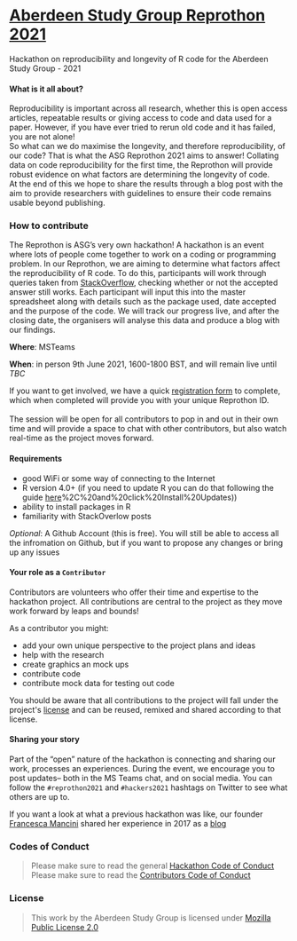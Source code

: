 # [Aberdeen Study Group Reprothon 2021](https://kamouyiaraki.github.io/ASG_Reprothon2021/ )

Hackathon on reproducibility and longevity of R code for the Aberdeen Study Group - 2021

<insert image here>


#### What is it all about?

Reproducibility is important across all research, whether this is open access articles, repeatable results or giving access to code and data used for a paper. However, if you have ever tried to rerun old code and it has failed, you are not alone! 
<br>
So what can we do maximise the longevity, and therefore reproducibility, of our code? That is what the ASG Reprothon 2021 aims to answer! Collating data on code reproducibility for the first time, the Reprothon will provide robust evidence on what factors are determining the longevity of code. 
<br>
At the end of this we hope to share the results through a blog post with the aim to provide researchers with guidelines to ensure their code remains usable beyond publishing.

### How to contribute

The Reprothon is ASG’s very own hackathon! A hackathon is an event where lots of people come together to work on a coding or programming problem. In our Reprothon, we are aiming to determine what factors affect the reproducibility of R code. To do this, participants will work through queries taken from [StackOverflow](https://stackoverflow.com/), checking whether or not the accepted answer still works. Each participant will input this into the master spreadsheet along with details such as the package used, date accepted and the purpose of the code. We will track our progress live, and after the closing date, the organisers will analyse this data and produce a blog with our findings.


**Where**: MSTeams

**When**: in person 9th June 2021, 1600-1800 BST, and will remain live until *TBC*

If you want to get involved, we have a quick [registration form](LINK) to complete, which when completed will provide you with your unique Reprothon ID. 
<br>
<br>
The session will be open for all contributors to pop in and out in their own time and will provide a space to chat with other contributors, but also watch real-time as the project moves forward. 


#### Requirements

- good WiFi or some way of connecting to the Internet
- R version 4.0+ (if you need to update R you can do that following the guide [here](https://uvastatlab.github.io/phdplus/installR.html#:~:text=finish%20the%20installation.-,From%20within%20RStudio%2C%20go%20to%20Help%20%3E%20Check%20for%20Updates%20to,)%2C%20and%20click%20Install%20Updates))
- ability to install packages in R
- familiarity with StackOverlow posts


*Optional*: A Github Account (this is free). You will still be able to access all the infromation on Github, but if you want to propose any changes or bring up any issues 


#### Your role as a `Contributor`

Contributors are volunteers who offer their time and expertise to the hackathon project. All contributions are central to the project as they move work forward by leaps and bounds! 

As a contributor you might: 

- add your own unique perspective to the project plans and ideas
- help with the research 
- create graphics an mock ups
- contribute code 
- contribute mock data for testing out code

You should be aware that all contributions to the project will fall under the project's [license]() and can be reused, remixed and shared according to that license. 


#### Sharing your story

Part of the “open” nature of the hackathon is connecting and sharing our work, processes an experiences. During the event, we encourage you to post updates– both in the MS Teams chat, and on social media.
You can follow the `#reprothon2021` and `#hackers2021` hashtags on Twitter to see what others are up to.

If you want a look at what a previous hackathon was like, our founder [Francesca Mancini](https://github.com/FrancescaMancini) shared her experience in 2017 as a [blog](https://francescamancini.github.io/MozSprint/)


### Codes of Conduct
>Please make sure to read the general [Hackathon Code of Conduct](https://github.com/Kamouyiaraki/ASG_Reprothon2021/blob/main/Hackathon_CODE_OF_CONDUCT.md)
>Please make sure to read the [Contributors Code of Conduct](https://github.com/Kamouyiaraki/ASG_Reprothon2021/blob/main/Contributors_CODE_OF_CONDUCT.md)

### License
>This work by the Aberdeen Study Group is licensed under [Mozilla Public License 2.0](https://github.com/Kamouyiaraki/ASG_Reprothon2021/blob/main/LICENSE)
